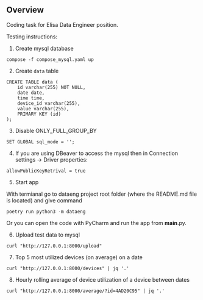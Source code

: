 ## Overview

Coding task for Elisa Data Engineer position.

Testing instructions:
1. Create mysql database

```
compose -f compose_mysql.yaml up 
```
2. Create `data` table

```
CREATE TABLE data (
    id varchar(255) NOT NULL,
    date date,
    time time, 
    device_id varchar(255),
    value varchar(255),
    PRIMARY KEY (id)
);
```
3. Disable ONLY_FULL_GROUP_BY
```
SET GLOBAL sql_mode = '';
```
4. If you are using DBeaver to access the mysql then in Connection settings -> Driver properties:
```
allowPublicKeyRetrival = true
```
5. Start app

With termianal go to dataeng project root folder (where the README.md file is located) and give command
```
poetry run python3 -m dataeng
```
Or you can open the code with PyCharm and run the app from __main__.py.

6. Upload test data to mysql
```
curl "http://127.0.0.1:8000/upload"
```
7. Top 5 most utilized devices (on average) on a date
```
curl "http://127.0.0.1:8000/devices" | jq '.'
```
8. Hourly rolling average of device utilization of a device between dates
```
curl "http://127.0.0.1:8000/average/?id=4AD20C95" | jq '.'
```